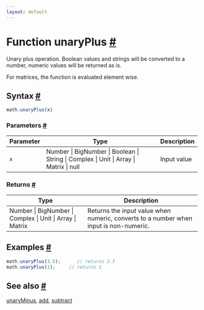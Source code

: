 ```yaml
---
layout: default
---
```


<h1 id="function-unaryplus">Function unaryPlus <a href="#function-unaryplus" title="Permalink">#</a></h1>

Unary plus operation.
Boolean values and strings will be converted to a number, numeric values will be returned as is.

For matrices, the function is evaluated element wise.


<h2 id="syntax">Syntax <a href="#syntax" title="Permalink">#</a></h2>

```js
math.unaryPlus(x)
```

<h3 id="parameters">Parameters <a href="#parameters" title="Permalink">#</a></h3>

Parameter | Type | Description
--------- | ---- | -----------
`x` | Number &#124; BigNumber &#124; Boolean &#124; String &#124; Complex &#124; Unit &#124; Array &#124; Matrix &#124; null |  Input value

<h3 id="returns">Returns <a href="#returns" title="Permalink">#</a></h3>

Type | Description
---- | -----------
Number &#124; BigNumber &#124; Complex &#124; Unit &#124; Array &#124; Matrix |  Returns the input value when numeric, converts to a number when input is non-numeric.


<h2 id="examples">Examples <a href="#examples" title="Permalink">#</a></h2>

```js
math.unaryPlus(3.5);      // returns 3.5
math.unaryPlus(1);     // returns 1
```


<h2 id="see-also">See also <a href="#see-also" title="Permalink">#</a></h2>

[unaryMinus](unaryMinus.html),
[add](add.html),
[subtract](subtract.html)


<!-- Note: This file is automatically generated from source code comments. Changes made in this file will be overridden. -->
